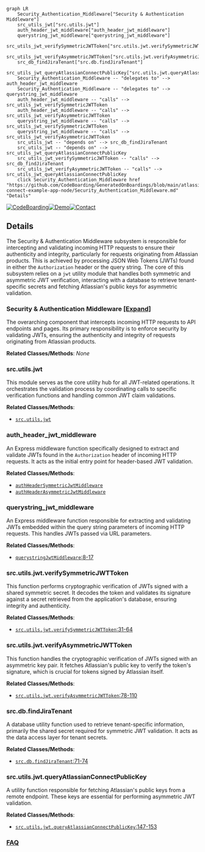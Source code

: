 ```mermaid
graph LR
    Security_Authentication_Middleware["Security & Authentication Middleware"]
    src_utils_jwt["src.utils.jwt"]
    auth_header_jwt_middleware["auth_header_jwt_middleware"]
    querystring_jwt_middleware["querystring_jwt_middleware"]
    src_utils_jwt_verifySymmetricJWTToken["src.utils.jwt.verifySymmetricJWTToken"]
    src_utils_jwt_verifyAsymmetricJWTToken["src.utils.jwt.verifyAsymmetricJWTToken"]
    src_db_findJiraTenant["src.db.findJiraTenant"]
    src_utils_jwt_queryAtlassianConnectPublicKey["src.utils.jwt.queryAtlassianConnectPublicKey"]
    Security_Authentication_Middleware -- "delegates to" --> auth_header_jwt_middleware
    Security_Authentication_Middleware -- "delegates to" --> querystring_jwt_middleware
    auth_header_jwt_middleware -- "calls" --> src_utils_jwt_verifySymmetricJWTToken
    auth_header_jwt_middleware -- "calls" --> src_utils_jwt_verifyAsymmetricJWTToken
    querystring_jwt_middleware -- "calls" --> src_utils_jwt_verifySymmetricJWTToken
    querystring_jwt_middleware -- "calls" --> src_utils_jwt_verifyAsymmetricJWTToken
    src_utils_jwt -- "depends on" --> src_db_findJiraTenant
    src_utils_jwt -- "depends on" --> src_utils_jwt_queryAtlassianConnectPublicKey
    src_utils_jwt_verifySymmetricJWTToken -- "calls" --> src_db_findJiraTenant
    src_utils_jwt_verifyAsymmetricJWTToken -- "calls" --> src_utils_jwt_queryAtlassianConnectPublicKey
    click Security_Authentication_Middleware href "https://github.com/CodeBoarding/GeneratedOnBoardings/blob/main/atlassian-connect-example-app-node/Security_Authentication_Middleware.md" "Details"
```

[![CodeBoarding](https://img.shields.io/badge/Generated%20by-CodeBoarding-9cf?style=flat-square)](https://github.com/CodeBoarding/GeneratedOnBoardings)[![Demo](https://img.shields.io/badge/Try%20our-Demo-blue?style=flat-square)](https://www.codeboarding.org/demo)[![Contact](https://img.shields.io/badge/Contact%20us%20-%20contact@codeboarding.org-lightgrey?style=flat-square)](mailto:contact@codeboarding.org)

## Details

The Security & Authentication Middleware subsystem is responsible for intercepting and validating incoming HTTP requests to ensure their authenticity and integrity, particularly for requests originating from Atlassian products. This is achieved by processing JSON Web Tokens (JWTs) found in either the `Authorization` header or the query string. The core of this subsystem relies on a `jwt` utility module that handles both symmetric and asymmetric JWT verification, interacting with a database to retrieve tenant-specific secrets and fetching Atlassian's public keys for asymmetric validation.

### Security & Authentication Middleware [[Expand]](./Security_Authentication_Middleware.md)
The overarching component that intercepts incoming HTTP requests to API endpoints and pages. Its primary responsibility is to enforce security by validating JWTs, ensuring the authenticity and integrity of requests originating from Atlassian products.


**Related Classes/Methods**: _None_

### src.utils.jwt
This module serves as the core utility hub for all JWT-related operations. It orchestrates the validation process by coordinating calls to specific verification functions and handling common JWT claim validations.


**Related Classes/Methods**:

- <a href="https://github.com/atlassian/atlassian-connect-example-app-node/blob/main/src/utils/jwt.ts" target="_blank" rel="noopener noreferrer">`src.utils.jwt`</a>


### auth_header_jwt_middleware
An Express middleware function specifically designed to extract and validate JWTs found in the `Authorization` header of incoming HTTP requests. It acts as the initial entry point for header-based JWT validation.


**Related Classes/Methods**:

- <a href="https://github.com/atlassian/atlassian-connect-example-app-node/blob/main/src/middlewares/auth-header-jwt-middleware.ts" target="_blank" rel="noopener noreferrer">`authHeaderSymmetricJwtMiddleware`</a>
- <a href="https://github.com/atlassian/atlassian-connect-example-app-node/blob/main/src/middlewares/auth-header-jwt-middleware.ts" target="_blank" rel="noopener noreferrer">`authHeaderAsymmetricJwtMiddleware`</a>


### querystring_jwt_middleware
An Express middleware function responsible for extracting and validating JWTs embedded within the query string parameters of incoming HTTP requests. This handles JWTs passed via URL parameters.


**Related Classes/Methods**:

- <a href="https://github.com/atlassian/atlassian-connect-example-app-node/blob/main/src/middlewares/querystring-jwt-middleware.ts#L8-L17" target="_blank" rel="noopener noreferrer">`querystringJwtMiddleware`:8-17</a>


### src.utils.jwt.verifySymmetricJWTToken
This function performs cryptographic verification of JWTs signed with a shared symmetric secret. It decodes the token and validates its signature against a secret retrieved from the application's database, ensuring integrity and authenticity.


**Related Classes/Methods**:

- <a href="https://github.com/atlassian/atlassian-connect-example-app-node/blob/main/src/utils/jwt.ts#L31-L64" target="_blank" rel="noopener noreferrer">`src.utils.jwt.verifySymmetricJWTToken`:31-64</a>


### src.utils.jwt.verifyAsymmetricJWTToken
This function handles the cryptographic verification of JWTs signed with an asymmetric key pair. It fetches Atlassian's public key to verify the token's signature, which is crucial for tokens signed by Atlassian itself.


**Related Classes/Methods**:

- <a href="https://github.com/atlassian/atlassian-connect-example-app-node/blob/main/src/utils/jwt.ts#L78-L110" target="_blank" rel="noopener noreferrer">`src.utils.jwt.verifyAsymmetricJWTToken`:78-110</a>


### src.db.findJiraTenant
A database utility function used to retrieve tenant-specific information, primarily the shared secret required for symmetric JWT validation. It acts as the data access layer for tenant secrets.


**Related Classes/Methods**:

- <a href="https://github.com/atlassian/atlassian-connect-example-app-node/blob/main/src/db.ts#L71-L74" target="_blank" rel="noopener noreferrer">`src.db.findJiraTenant`:71-74</a>


### src.utils.jwt.queryAtlassianConnectPublicKey
A utility function responsible for fetching Atlassian's public keys from a remote endpoint. These keys are essential for performing asymmetric JWT validation.


**Related Classes/Methods**:

- <a href="https://github.com/atlassian/atlassian-connect-example-app-node/blob/main/src/utils/jwt.ts#L147-L153" target="_blank" rel="noopener noreferrer">`src.utils.jwt.queryAtlassianConnectPublicKey`:147-153</a>




### [FAQ](https://github.com/CodeBoarding/GeneratedOnBoardings/tree/main?tab=readme-ov-file#faq)